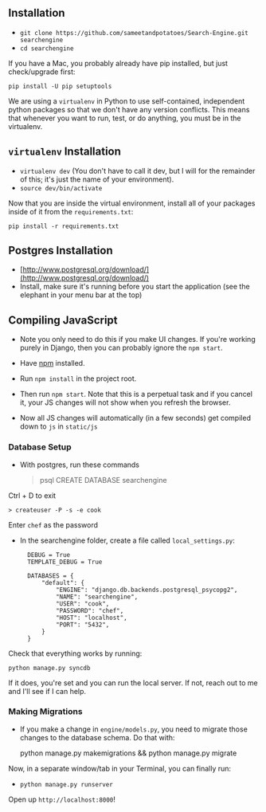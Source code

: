 ## Installation

- `git clone https://github.com/sameetandpotatoes/Search-Engine.git searchengine`
- `cd searchengine`

If you have a Mac, you probably already have pip installed, but just check/upgrade first:

    pip install -U pip setuptools

We are using a `virtualenv` in Python to use self-contained, independent python packages
so that we don't have any version conflicts. This means that whenever you want to run,
test, or do anything, you must be in the virtualenv.

## `virtualenv` Installation

- `virtualenv dev` (You don't have to call it dev, but I will for the remainder of this; it's just the name of your environment).
- `source dev/bin/activate`

Now that you are inside the virtual environment, install all of your packages inside of it from the `requirements.txt`:

    pip install -r requirements.txt

## Postgres Installation

- [http://www.postgresql.org/download/](http://www.postgresql.org/download/)
- Install, make sure it's running before you start the application (see the elephant in your menu bar at the top)

## Compiling JavaScript

- Note you only need to do this if you make UI changes. If you're working purely in Django, then you can probably ignore the `npm start`.

- Have [npm](https://nodejs.org/en/) installed.
- Run `npm install` in the project root.
- Then run `npm start`. Note that this is a perpetual task and if you cancel it, your JS changes will not show when you refresh the browser.
- Now all JS changes will automatically (in a few seconds) get compiled down to `js` in `static/js`

### Database Setup

- With postgres, run these commands

    > psql
    > CREATE DATABASE searchengine

Ctrl + D to exit

    > createuser -P -s -e cook

Enter `chef` as the password

- In the searchengine folder, create a file called `local_settings.py`:

        DEBUG = True
        TEMPLATE_DEBUG = True

        DATABASES = {
            "default": {
                "ENGINE": "django.db.backends.postgresql_psycopg2",
                "NAME": "searchengine",
                "USER": "cook",
                "PASSWORD": "chef",
                "HOST": "localhost",
                "PORT": "5432",
            }
        }

Check that everything works by running:

    python manage.py syncdb

If it does, you're set and you can run the local server. If not, reach out to me and I'll see if I can help.

### Making Migrations

- If you make a change in `engine/models.py`, you need to migrate those changes to the database schema. Do that with:

    python manage.py makemigrations && python manage.py migrate

Now, in a separate window/tab in your Terminal, you can finally run:

- `python manage.py runserver`

Open up `http://localhost:8000`!

